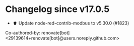 # Changelog since v17.0.5
- ⬆️ Update node-red-contrib-modbus to v5.30.0 (#1823)

Co-authored-by: renovate[bot] <29139614+renovate[bot]@users.noreply.github.com> 
